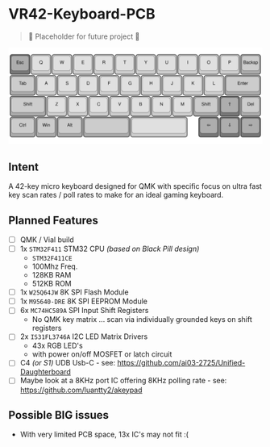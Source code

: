 # VR42-Keyboard-PCB

> &#128679; Placeholder for future project &#128679;

![](docs/vr42-layout.svg)

## Intent

A 42-key micro keyboard designed for QMK with specific focus on ultra fast key scan rates / poll rates to make for an ideal gaming keyboard.

## Planned Features

- [ ] QMK / Vial build
- [ ] 1x `STM32F411` STM32 CPU *(based on Black Pill design)*
    - `STM32F411CE`
    - 100Mhz Freq.
    - 128KB RAM
    - 512KB ROM
- [ ] 1x `W25Q64JW` 8K SPI Flash Module
- [ ] 1x `M95640-DRE` 8K SPI EEPROM Module
- [ ] 6x `MC74HC589A` SPI Input Shift Registers
    - No QMK key matrix ... scan via individually grounded keys on shift registers
- [ ] 2x `IS31FL3746A` I2C LED Matrix Drivers
    - 43x RGB LED's
    - with power on/off MOSFET or latch circuit
- [ ] C4 *(or S1)* UDB Usb-C - see: https://github.com/ai03-2725/Unified-Daughterboard
- [ ] Maybe look at a 8KHz port IC offering 8KHz polling rate - see: https://github.com/luantty2/akeypad

## Possible BIG issues

- With very limited PCB space, 13x IC's may not fit :(
